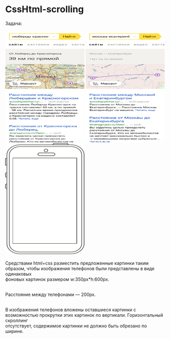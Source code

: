 # CssHtml-scrolling

Задача:<br><br> 
<img width="250px" height="350px" src="https://github.com/Mesnyankin/CssHtml-scrolling/blob/master/images/img1.png" alt=""/>
<img width="250px" height="350px" src="https://github.com/Mesnyankin/CssHtml-scrolling/blob/master/images/img2.png" alt=""/>
<img width="250px" height="350px" src="https://github.com/Mesnyankin/CssHtml-scrolling/blob/master/images/phone.png" alt=""/><br><br>
Средствами html+css разместить предложенные картинки таким образом, чтобы изображения телефонов были представлены в виде одинаковых<br> фоновых картинок размером w:350px*h:600px.<br><br> 

Расстояние между телефонами — 200px.<br><br> 

В изображения телефонов вложены оставшиеся картинки с возможностью прокрутки этих картинок по вертикали. Горизонтальный скроллинг<br> отсутствует, содержимое картинки не должно быть обрезано по ширине.<br>
